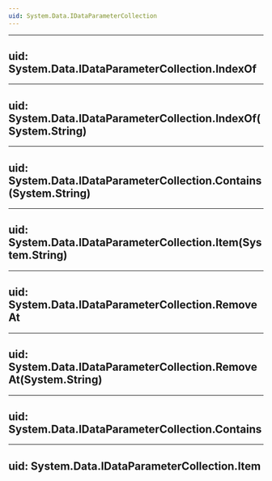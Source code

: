 ```yaml
---
uid: System.Data.IDataParameterCollection
---
```


---
uid: System.Data.IDataParameterCollection.IndexOf
---

---
uid: System.Data.IDataParameterCollection.IndexOf(System.String)
---

---
uid: System.Data.IDataParameterCollection.Contains(System.String)
---

---
uid: System.Data.IDataParameterCollection.Item(System.String)
---

---
uid: System.Data.IDataParameterCollection.RemoveAt
---

---
uid: System.Data.IDataParameterCollection.RemoveAt(System.String)
---

---
uid: System.Data.IDataParameterCollection.Contains
---

---
uid: System.Data.IDataParameterCollection.Item
---
